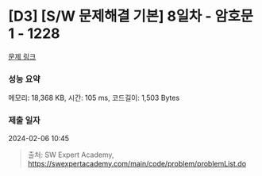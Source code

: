 # [D3] [S/W 문제해결 기본] 8일차 - 암호문1 - 1228 

[문제 링크](https://swexpertacademy.com/main/code/problem/problemDetail.do?contestProbId=AV14w-rKAHACFAYD) 

### 성능 요약

메모리: 18,368 KB, 시간: 105 ms, 코드길이: 1,503 Bytes

### 제출 일자

2024-02-06 10:45



> 출처: SW Expert Academy, https://swexpertacademy.com/main/code/problem/problemList.do